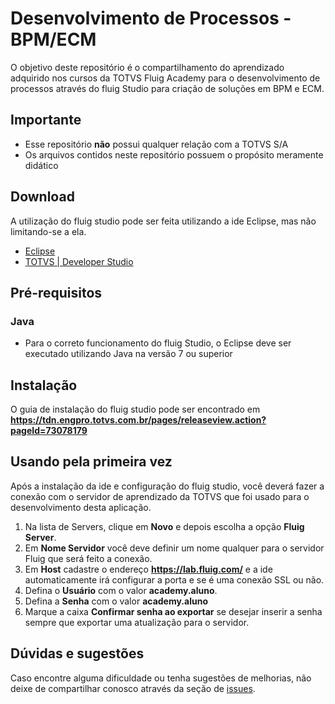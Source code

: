 # Desenvolvimento de Processos - BPM/ECM

O objetivo deste repositório é o compartilhamento do aprendizado adquirido nos cursos da TOTVS Fluig Academy para o desenvolvimento de processos através do fluig Studio para criação de soluções em BPM e ECM.

## Importante

- Esse repositório **não** possui qualquer relação com a TOTVS S/A
- Os arquivos contidos neste repositório possuem o propósito meramente didático

## Download

A utilização do fluig studio pode ser feita utilizando a ide Eclipse, mas não limitando-se a ela.

- [Eclipse](https://www.eclipse.org/downloads/)
- [TOTVS | Developer Studio](https://suporte.totvs.com/download)

## Pré-requisitos

### Java

- Para o correto funcionamento do fluig Studio, o Eclipse deve ser executado utilizando Java na versão 7 ou superior

## Instalação

O guia de instalação do fluig studio pode ser encontrado em **https://tdn.engpro.totvs.com.br/pages/releaseview.action?pageId=73078179**

## Usando pela primeira vez

Após a instalação da ide e configuração do fluig studio, você deverá fazer a conexão com o servidor de aprendizado da TOTVS que foi usado para o desenvolvimento desta aplicação.

1. Na lista de Servers, clique em **Novo** e depois escolha a opção **Fluig Server**.
2. Em **Nome Servidor** você deve definir um nome qualquer para o servidor Fluig que será feito a conexão.
3. Em **Host** cadastre o endereço **https://lab.fluig.com/** e a ide automaticamente irá configurar a porta e se é uma conexão SSL ou não.
4. Defina o **Usuário** com o valor **academy.aluno**.
5. Defina a **Senha** com o valor **academy.aluno**
6. Marque a caixa **Confirmar senha ao exportar** se desejar inserir a senha sempre que exportar uma atualização para o servidor.

## Dúvidas e sugestões

Caso encontre alguma dificuldade ou tenha sugestões de melhorias, não deixe de compartilhar conosco através da seção de [issues](https://github.com/viniciusvasconcelosferreira/totvs-fluig/issues).
